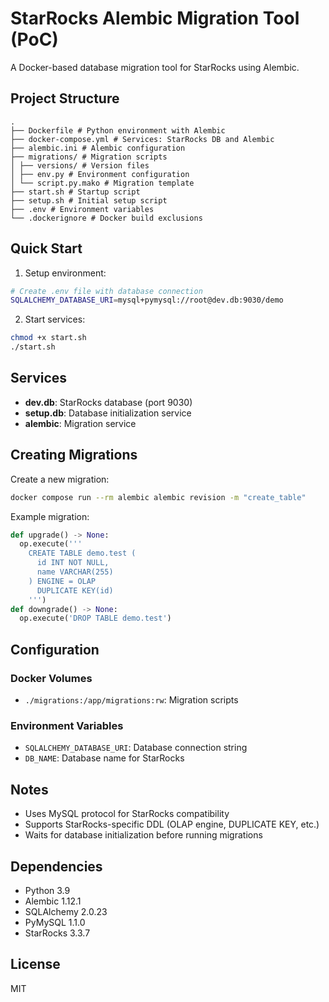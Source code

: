 # StarRocks Alembic Migration Tool (PoC)

A Docker-based database migration tool for StarRocks using Alembic.

## Project Structure 

```plaintext
.
├── Dockerfile # Python environment with Alembic
├── docker-compose.yml # Services: StarRocks DB and Alembic
├── alembic.ini # Alembic configuration
├── migrations/ # Migration scripts
│ ├── versions/ # Version files
│ ├── env.py # Environment configuration
│ └── script.py.mako # Migration template
├── start.sh # Startup script
├── setup.sh # Initial setup script
├── .env # Environment variables
└── .dockerignore # Docker build exclusions
```

## Quick Start

1. Setup environment:
```bash
# Create .env file with database connection
SQLALCHEMY_DATABASE_URI=mysql+pymysql://root@dev.db:9030/demo
```

2. Start services:

```bash
chmod +x start.sh
./start.sh
```

## Services

- **dev.db**: StarRocks database (port 9030)
- **setup.db**: Database initialization service
- **alembic**: Migration service

## Creating Migrations

Create a new migration:
```bash
docker compose run --rm alembic alembic revision -m "create_table"
```

Example migration:
```python
def upgrade() -> None:
  op.execute('''
    CREATE TABLE demo.test (
      id INT NOT NULL,
      name VARCHAR(255)
    ) ENGINE = OLAP
      DUPLICATE KEY(id)
    ''')
def downgrade() -> None:
  op.execute('DROP TABLE demo.test')
```


## Configuration

### Docker Volumes
- `./migrations:/app/migrations:rw`: Migration scripts

### Environment Variables
- `SQLALCHEMY_DATABASE_URI`: Database connection string
- `DB_NAME`: Database name for StarRocks

## Notes

- Uses MySQL protocol for StarRocks compatibility
- Supports StarRocks-specific DDL (OLAP engine, DUPLICATE KEY, etc.)
- Waits for database initialization before running migrations

## Dependencies

- Python 3.9
- Alembic 1.12.1
- SQLAlchemy 2.0.23
- PyMySQL 1.1.0
- StarRocks 3.3.7

## License

MIT
